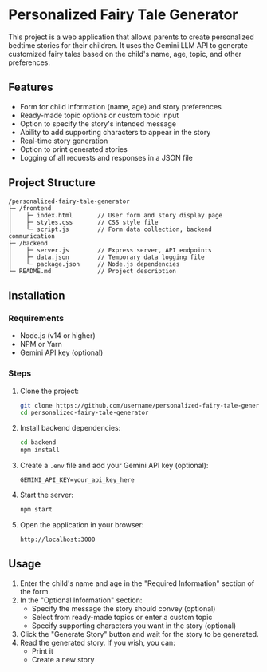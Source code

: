 # Personalized Fairy Tale Generator

This project is a web application that allows parents to create personalized bedtime stories for their children. It uses the Gemini LLM API to generate customized fairy tales based on the child's name, age, topic, and other preferences.

## Features

- Form for child information (name, age) and story preferences
- Ready-made topic options or custom topic input
- Option to specify the story's intended message
- Ability to add supporting characters to appear in the story
- Real-time story generation
- Option to print generated stories
- Logging of all requests and responses in a JSON file

## Project Structure

```
/personalized-fairy-tale-generator
├─ /frontend
│    ├─ index.html       // User form and story display page
│    ├─ styles.css       // CSS style file
│    └─ script.js        // Form data collection, backend communication
├─ /backend
│    ├─ server.js        // Express server, API endpoints
│    ├─ data.json        // Temporary data logging file
│    └─ package.json     // Node.js dependencies
└─ README.md             // Project description
```

## Installation

### Requirements

- Node.js (v14 or higher)
- NPM or Yarn
- Gemini API key (optional)

### Steps

1. Clone the project:
   ```bash
   git clone https://github.com/username/personalized-fairy-tale-generator.git
   cd personalized-fairy-tale-generator
   ```

2. Install backend dependencies:
   ```bash
   cd backend
   npm install
   ```

3. Create a `.env` file and add your Gemini API key (optional):
   ```
   GEMINI_API_KEY=your_api_key_here
   ```

4. Start the server:
   ```bash
   npm start
   ```

5. Open the application in your browser:
   ```
   http://localhost:3000
   ```

## Usage

1. Enter the child's name and age in the "Required Information" section of the form.
2. In the "Optional Information" section:
   - Specify the message the story should convey (optional)
   - Select from ready-made topics or enter a custom topic
   - Specify supporting characters you want in the story (optional)
3. Click the "Generate Story" button and wait for the story to be generated.
4. Read the generated story. If you wish, you can:
   - Print it
   - Create a new story
